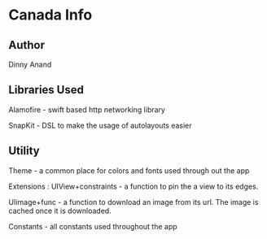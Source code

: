 # Canada Info

## Author
Dinny Anand

## Libraries Used
Alamofire - swift based http networking library

SnapKit - DSL to make the usage of autolayouts easier

## Utility
Theme - a common place for colors and fonts used through out the app

Extensions : UIView+constraints - a function to pin the a view to its edges.

UIimage+func - a function to download an image from its url. The image is cached once it is downloaded.

Constants - all constants used throughout the app
